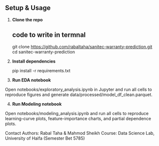 ## Setup & Usage

1. **Clone the repo**  
    ## code to write in termnal  
    git clone https://github.com/rabaltaha/sanitec-warranty-prediction.git
    cd sanitec-warranty-prediction
2. **Install dependencies**


    pip install -r requirements.txt
3. **Run EDA notebook**

Open notebooks/exploratory_analysis.ipynb in Jupyter and run all cells to reproduce figures and generate data/processed/model_df_clean.parquet.

4. **Run Modeling notebook**

Open notebooks/modeling_analysis.ipynb and run all cells to reproduce learning-curve plots, feature-importance charts, and partial dependence plots.



Contact
Authors: Rabal Taha & Mahmod Sheikh
Course: Data Science Lab, University of Haifa (Semester Bet 5785)


